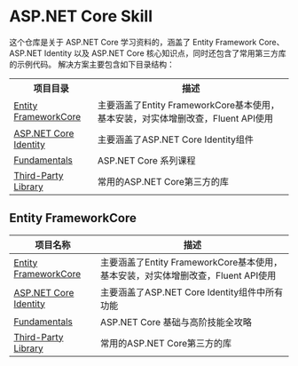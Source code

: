 # ASP.NET Core Skill
这个仓库是关于 ASP.NET Core 学习资料的，涵盖了 Entity Framework Core、ASP.NET Identity 以及 ASP.NET Core 核心知识点，同时还包含了常用第三方库的示例代码。
解决方案主要包含如下目录结构：
<table width="100%">
  <tr>
    <th width="30%">项目目录</th>
    <th width="80%">描述</th>
  </tr>
 <tr>
    <td><a href="https://github.com/bingbing-gui/Asp.Net-Core-Skill/tree/master/EntityFrameworkCore">Entity FrameworkCore</a></td>
    <td>主要涵盖了Entity FrameworkCore基本使用，基本安装，对实体增删改查，Fluent API使用 </td>
  </tr>
  <tr>
    <td><a href="https://github.com/bingbing-gui/Asp.Net-Core-Skill/tree/master/EntityFrameworkCore">ASP.NET Core Identity</a></td>
    <td>主要涵盖了ASP.NET Core Identity组件</td>
  </tr>
  <tr>
    <td><a href="https://github.com/bingbing-gui/Asp.Net-Core-Skill/tree/master/Fundamentals">Fundamentals</a></td>
    <td>ASP.NET Core 系列课程</td>
  </tr>
  <tr>
    <td><a href="https://github.com/bingbing-gui/Asp.Net-Core-Skill/tree/master/Third-Party.Library">Third-Party Library</td>
    <td>常用的ASP.NET Core第三方的库</td>
  </tr>
</table>
      
## Entity FrameworkCore
| 项目名称                                                                                                                       |描述                                                                         |
| ----------------------------------------------------------------------------------------------------------------------------  | ------------------------------------------------------------------------    |
| [Entity FrameworkCore](https://github.com/bingbing-gui/Asp.Net-Core-Skill/tree/master/EntityFrameworkCore)                   | 主要涵盖了Entity FrameworkCore基本使用，基本安装，对实体增删改查，Fluent API使用  |
| [ASP.NET Core Identity](https://github.com/bingbing-gui/Asp.Net-Core-Skill/tree/master/AspNetCore.Identity/Identity)          | 主要涵盖了ASP.NET Core Identity组件中所有功能                                          |
| [Fundamentals](https://github.com/bingbing-gui/Asp.Net-Core-Skill/tree/master/Fundamentals)                                   | ASP.NET Core 基础与高阶技能全攻略                                              |
| [Third-Party Library](https://github.com/bingbing-gui/Asp.Net-Core-Skill/tree/master/Third-Party.Library)                     | 常用的ASP.NET Core第三方的库                                                   |
